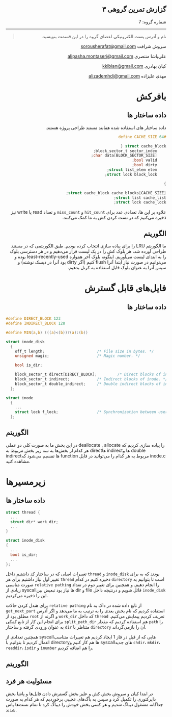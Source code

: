 <div dir="rtl">

## گزارش تمرین گروهی ۳


شماره گروه: 7

-----

> نام و آدرس پست الکترونیکی اعضای گروه را در این قسمت بنویسید.

سروش شرافت sorousherafat@gmail.com

علی‌پاشا منتصری alipasha.montaseri@gmail.com

کیان بهادری  kkibian@gmail.com

مهدی علیزاده alizademhdi@gmail.com

# بافرکش
## داده ساختار ها

داده ساختار های استفاده شده همانند مستند طراحی پروژه هستند.


```C
#define CACHE_SIZE 64

struct cache_block {
    block_sector_t sector_index;
    char data[BLOCK_SECTOR_SIZE];
    bool valid;
    bool dirty;
    struct list_elem elem; 
    struct lock block_lock;

}

struct cache_block cache_blocks[CACHE_SIZE];
struct list cache_list;
struct lock cache_lock;

```
علاوه بر این ها، تعدادی عدد برای `hit_count` و `miss_count` و تعداد read یا write نیز ذخیره می‌کنیم که در تست کردن کش به ما کمک می‌کنند.

## الگوریتم
ما الگوریتم LRU را برای پیاده سازی انتخاب کرده بودیم. طبق الگوریتمی که در مستند طراحی آورده شد، هر بلوک کش را در یک لیست قرار می‌دهیم و در هر دسترسی بلوک را به ابتدای لیست می‌آوریم. اینگونه بلوک آخر همواره least-recently-used بوده و می‌توانیم در صورت نیاز ابتدا آنرا flush کنیم (اگر dirty بود آنرا در دیسک نوشته) و سپس آنرا به عنوان بلوک قابل استفاده به کرنل بدهیم.


# فایل‌های قابل گسترش
## داده ساختار ها
<div dir='ltr'>

```c
#define DIRECT_BLOCK 123
#define INDIRECT_BLOCK 128

#define MIN(a,b) (((a)<(b))?(a):(b))

struct inode_disk
  {
    off_t length;                       /* File size in bytes. */
    unsigned magic;                     /* Magic number. */

    bool is_dir;

    block_sector_t direct[DIRECT_BLOCK];         /* Direct blocks of inode. */
    block_sector_t indirect;            /* Indirect blocks of inode. */
    block_sector_t double_indirect;     /* Double indirect blocks of indoe. */
  };

struct inode
  {
    ...
    struct lock f_lock;                 /* Synchronization between users of inode. */
  };

``` 

## الگوریتم
در این بخش ما به صورت کلی دو عملی
deallocate , allocate
را پیاده سازی کردیم که هر کدام از بخش‌ها به سه زیر بخش مربوط به directها
indirectها
و
 double indirectها
 تقسیم می‌شود که function مربوط به هر کدام را می‌توانید در فایل inode.c مشاهده کنید.

# زیرمسیرها
## داده ساختار ها
```C
struct thread {
  ...
  struct dir* work_dir;
  ...
}

struct inode_disk
{
  ...
  bool is_dir;
  ...
};

```
تغییرات اصلی که در ساختار کد داشتیم داخل 
`thread`
و
`inode_disk`
بودند که به برای تغییر اول نیاز داشتیم برای هر
`thread`
ذخیره کنیم در کدام
`directory`
است تا بتوانیم به صورت مناسبی 
`relative pathing`
را انجام دهیم.
و همچنین برای تغییر دوم در تعداد زیادی از 
syscallها
نیاز بود تبعیض بین
dir
و
file
قائل شویم و درنتیجه داخل
`inode_disk`
این را ذخیره می‌کردیم.

برای هندل کردن حالات 
`relative pathing`
از تابع داده شده در داک به نام
`get_next_part`
استفاده کردیم که نام بخش بعدی را به ترتیب به ما می‌دهد و اگر آدرس مطلق بود از
`root`
و اگرنه از 
`work_dir`
که داخل 
`thread`
تعریف کردیم پیمایش می‌کنیم.
برای انجام این کار از تابع کمکی
`split_path_dir`
هم استفاده کردیم که مقدار
`path`
را به عنوان ورودی گرفته و ساختار
`dir`
متناظر با 
`directory`
آن را بازمی‌گرداند.

همچنین تعدادی از 
syscallهایی
که از قبل در فاز 1 
ایجاد کردیم هم تغییرات متناسب اعمال کردیم تا بتوانیم با
directoryها
هم کار کنیم و 
syscallهای
جدید
`chdir`،
`mkdir`،
`readdir`،
`isdir` و  `inumber`
را
هم اضافه کردیم.



## الگوریتم

## مسئولیت هر فرد
در ابتدا کیان و سروش بخش کش و علیز بخش گسترش دادن فایل‌ها و پاشا بخش دایرکتوری را تکمیل کرد و سپس به باگ‌های عجیبی برخوردیم که هر کدام به صورت جداگانه مشغول دیباگ شدیم و هر کسی بخش خودش را دیباگ کرد تا تمام تست‌ها پاس شدند.